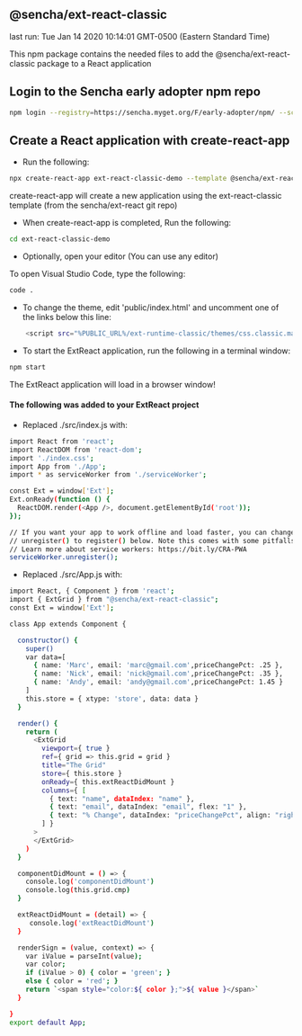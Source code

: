 ## @sencha/ext-react-classic

last run: Tue Jan 14 2020 10:14:01 GMT-0500 (Eastern Standard Time)

This npm package contains the needed files to add the @sencha/ext-react-classic package to a React application

## Login to the Sencha early adopter npm repo

```sh
npm login --registry=https://sencha.myget.org/F/early-adopter/npm/ --scope=@sencha

```

## Create a React application with create-react-app

- Run the following:

```sh
npx create-react-app ext-react-classic-demo --template @sencha/ext-react-classic
```

create-react-app will create a new application using the ext-react-classic template (from the sencha/ext-react git repo)

- When create-react-app is completed, Run the following:

```sh
cd ext-react-classic-demo
```

- Optionally, open your editor (You can use any editor)

To open Visual Studio Code, type the following:

```sh
code .
```

- To change the theme, edit 'public/index.html' and uncomment one of the links below this line:

```sh
    <script src="%PUBLIC_URL%/ext-runtime-classic/themes/css.classic.material.js"></script>
```

- To start the ExtReact application, run the following in a terminal window:

```sh
npm start
```

The ExtReact application will load in a browser window!


#### The following was added to your ExtReact project

- Replaced ./src/index.js with:

```sh
import React from 'react';
import ReactDOM from 'react-dom';
import './index.css';
import App from './App';
import * as serviceWorker from './serviceWorker';

const Ext = window['Ext'];
Ext.onReady(function () {
  ReactDOM.render(<App />, document.getElementById('root'));
});

// If you want your app to work offline and load faster, you can change
// unregister() to register() below. Note this comes with some pitfalls.
// Learn more about service workers: https://bit.ly/CRA-PWA
serviceWorker.unregister();

```

- Replaced ./src/App.js with:

```sh
import React, { Component } from 'react';
import { ExtGrid } from "@sencha/ext-react-classic";
const Ext = window['Ext'];

class App extends Component {

  constructor() {
    super()
    var data=[
      { name: 'Marc', email: 'marc@gmail.com',priceChangePct: .25 },
      { name: 'Nick', email: 'nick@gmail.com',priceChangePct: .35 },
      { name: 'Andy', email: 'andy@gmail.com',priceChangePct: 1.45 }
    ]
    this.store = { xtype: 'store', data: data }
  }

  render() {
    return (
      <ExtGrid
        viewport={ true }
        ref={ grid => this.grid = grid }
        title="The Grid"
        store={ this.store }
        onReady={ this.extReactDidMount }
        columns={ [
          { text: "name", dataIndex: "name" },
          { text: "email", dataIndex: "email", flex: "1" },
          { text: "% Change", dataIndex: "priceChangePct", align: "right", renderer: this.renderSign }
        ] }
      >
      </ExtGrid>
    )
  }

  componentDidMount = () => {
    console.log('componentDidMount')
    console.log(this.grid.cmp)
  }

  extReactDidMount = (detail) => {
     console.log('extReactDidMount')
  }

  renderSign = (value, context) => {
    var iValue = parseInt(value);
    var color;
    if (iValue > 0) { color = 'green'; }
    else { color = 'red'; }
    return `<span style="color:${ color };">${ value }</span>`
  }

}
export default App;

```

